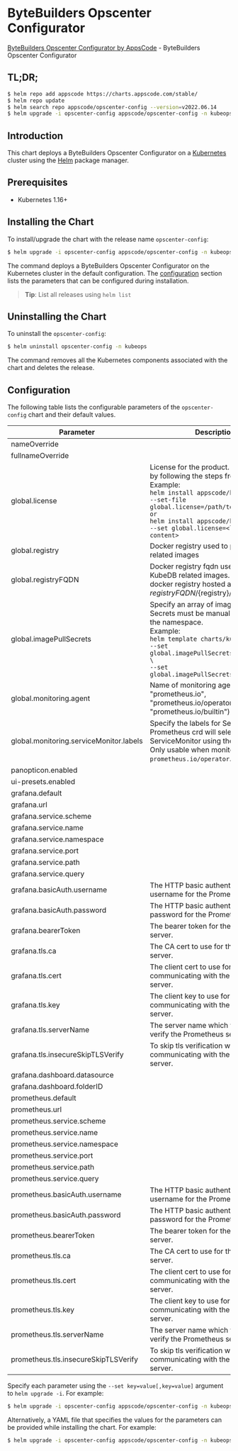 # ByteBuilders Opscenter Configurator

[ByteBuilders Opscenter Configurator by AppsCode](https://github.com/bytebuilders/installer) - ByteBuilders Opscenter Configurator

## TL;DR;

```bash
$ helm repo add appscode https://charts.appscode.com/stable/
$ helm repo update
$ helm search repo appscode/opscenter-config --version=v2022.06.14
$ helm upgrade -i opscenter-config appscode/opscenter-config -n kubeops --create-namespace --version=v2022.06.14
```

## Introduction

This chart deploys a ByteBuilders Opscenter Configurator on a [Kubernetes](http://kubernetes.io) cluster using the [Helm](https://helm.sh) package manager.

## Prerequisites

- Kubernetes 1.16+

## Installing the Chart

To install/upgrade the chart with the release name `opscenter-config`:

```bash
$ helm upgrade -i opscenter-config appscode/opscenter-config -n kubeops --create-namespace --version=v2022.06.14
```

The command deploys a ByteBuilders Opscenter Configurator on the Kubernetes cluster in the default configuration. The [configuration](#configuration) section lists the parameters that can be configured during installation.

> **Tip**: List all releases using `helm list`

## Uninstalling the Chart

To uninstall the `opscenter-config`:

```bash
$ helm uninstall opscenter-config -n kubeops
```

The command removes all the Kubernetes components associated with the chart and deletes the release.

## Configuration

The following table lists the configurable parameters of the `opscenter-config` chart and their default values.

|                Parameter                |                                                                                                                                                                              Description                                                                                                                                                                              |        Default         |
|-----------------------------------------|-----------------------------------------------------------------------------------------------------------------------------------------------------------------------------------------------------------------------------------------------------------------------------------------------------------------------------------------------------------------------|------------------------|
| nameOverride                            |                                                                                                                                                                                                                                                                                                                                                                       | <code>""</code>        |
| fullnameOverride                        |                                                                                                                                                                                                                                                                                                                                                                       | <code>opscenter</code> |
| global.license                          | License for the product. Get a license by following the steps from [here](https://kubedb.com/docs/latest/setup/install/enterprise#get-a-trial-license). <br> Example: <br> `helm install appscode/kubedb \` <br> `--set-file global.license=/path/to/license/file` <br> `or` <br> `helm install appscode/kubedb \` <br> `--set global.license=<license file content>` | <code>""</code>        |
| global.registry                         | Docker registry used to pull KubeDB related images                                                                                                                                                                                                                                                                                                                    | <code>""</code>        |
| global.registryFQDN                     | Docker registry fqdn used to pull KubeDB related images. Set this to use docker registry hosted at ${registryFQDN}/${registry}/${image}                                                                                                                                                                                                                               | <code>""</code>        |
| global.imagePullSecrets                 | Specify an array of imagePullSecrets. Secrets must be manually created in the namespace. <br> Example: <br> `helm template charts/kubedb \` <br> `--set global.imagePullSecrets[0].name=sec0 \` <br> `--set global.imagePullSecrets[1].name=sec1`                                                                                                                     | <code>[]</code>        |
| global.monitoring.agent                 | Name of monitoring agent (one of "prometheus.io", "prometheus.io/operator", "prometheus.io/builtin")                                                                                                                                                                                                                                                                  | <code>""</code>        |
| global.monitoring.serviceMonitor.labels | Specify the labels for ServiceMonitor. Prometheus crd will select ServiceMonitor using these labels. Only usable when monitoring agent is `prometheus.io/operator`.                                                                                                                                                                                                   | <code>{}</code>        |
| panopticon.enabled                      |                                                                                                                                                                                                                                                                                                                                                                       | <code>true</code>      |
| ui-presets.enabled                      |                                                                                                                                                                                                                                                                                                                                                                       | <code>true</code>      |
| grafana.default                         |                                                                                                                                                                                                                                                                                                                                                                       | <code>false</code>     |
| grafana.url                             |                                                                                                                                                                                                                                                                                                                                                                       | <code>""</code>        |
| grafana.service.scheme                  |                                                                                                                                                                                                                                                                                                                                                                       | <code>""</code>        |
| grafana.service.name                    |                                                                                                                                                                                                                                                                                                                                                                       | <code>""</code>        |
| grafana.service.namespace               |                                                                                                                                                                                                                                                                                                                                                                       | <code>""</code>        |
| grafana.service.port                    |                                                                                                                                                                                                                                                                                                                                                                       | <code>""</code>        |
| grafana.service.path                    |                                                                                                                                                                                                                                                                                                                                                                       | <code>""</code>        |
| grafana.service.query                   |                                                                                                                                                                                                                                                                                                                                                                       | <code>""</code>        |
| grafana.basicAuth.username              | The HTTP basic authentication username for the Prometheus server.                                                                                                                                                                                                                                                                                                     | <code>""</code>        |
| grafana.basicAuth.password              | The HTTP basic authentication password for the Prometheus server.                                                                                                                                                                                                                                                                                                     | <code>""</code>        |
| grafana.bearerToken                     | The bearer token for the Prometheus server.                                                                                                                                                                                                                                                                                                                           | <code>""</code>        |
| grafana.tls.ca                          | The CA cert to use for the Prometheus server.                                                                                                                                                                                                                                                                                                                         | <code>""</code>        |
| grafana.tls.cert                        | The client cert to use for communicating with the Prometheus server.                                                                                                                                                                                                                                                                                                  | <code>""</code>        |
| grafana.tls.key                         | The client key to use for communicating with the Prometheus server.                                                                                                                                                                                                                                                                                                   | <code>""</code>        |
| grafana.tls.serverName                  | The server name which will be used to verify the Prometheus server address.                                                                                                                                                                                                                                                                                           | <code>""</code>        |
| grafana.tls.insecureSkipTLSVerify       | To skip tls verification when communicating with the Prometheus server.                                                                                                                                                                                                                                                                                               | <code>false</code>     |
| grafana.dashboard.datasource            |                                                                                                                                                                                                                                                                                                                                                                       | <code>""</code>        |
| grafana.dashboard.folderID              |                                                                                                                                                                                                                                                                                                                                                                       | <code>0</code>         |
| prometheus.default                      |                                                                                                                                                                                                                                                                                                                                                                       | <code>false</code>     |
| prometheus.url                          |                                                                                                                                                                                                                                                                                                                                                                       | <code>""</code>        |
| prometheus.service.scheme               |                                                                                                                                                                                                                                                                                                                                                                       | <code>""</code>        |
| prometheus.service.name                 |                                                                                                                                                                                                                                                                                                                                                                       | <code>""</code>        |
| prometheus.service.namespace            |                                                                                                                                                                                                                                                                                                                                                                       | <code>""</code>        |
| prometheus.service.port                 |                                                                                                                                                                                                                                                                                                                                                                       | <code>""</code>        |
| prometheus.service.path                 |                                                                                                                                                                                                                                                                                                                                                                       | <code>""</code>        |
| prometheus.service.query                |                                                                                                                                                                                                                                                                                                                                                                       | <code>""</code>        |
| prometheus.basicAuth.username           | The HTTP basic authentication username for the Prometheus server.                                                                                                                                                                                                                                                                                                     | <code>""</code>        |
| prometheus.basicAuth.password           | The HTTP basic authentication password for the Prometheus server.                                                                                                                                                                                                                                                                                                     | <code>""</code>        |
| prometheus.bearerToken                  | The bearer token for the Prometheus server.                                                                                                                                                                                                                                                                                                                           | <code>""</code>        |
| prometheus.tls.ca                       | The CA cert to use for the Prometheus server.                                                                                                                                                                                                                                                                                                                         | <code>""</code>        |
| prometheus.tls.cert                     | The client cert to use for communicating with the Prometheus server.                                                                                                                                                                                                                                                                                                  | <code>""</code>        |
| prometheus.tls.key                      | The client key to use for communicating with the Prometheus server.                                                                                                                                                                                                                                                                                                   | <code>""</code>        |
| prometheus.tls.serverName               | The server name which will be used to verify the Prometheus server address.                                                                                                                                                                                                                                                                                           | <code>""</code>        |
| prometheus.tls.insecureSkipTLSVerify    | To skip tls verification when communicating with the Prometheus server.                                                                                                                                                                                                                                                                                               | <code>false</code>     |


Specify each parameter using the `--set key=value[,key=value]` argument to `helm upgrade -i`. For example:

```bash
$ helm upgrade -i opscenter-config appscode/opscenter-config -n kubeops --create-namespace --version=v2022.06.14 --set fullnameOverride=opscenter
```

Alternatively, a YAML file that specifies the values for the parameters can be provided while
installing the chart. For example:

```bash
$ helm upgrade -i opscenter-config appscode/opscenter-config -n kubeops --create-namespace --version=v2022.06.14 --values values.yaml
```
